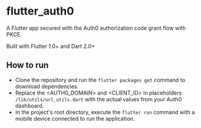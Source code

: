 # flutter_auth0
A Flutter app secured with the Auth0 authorization code grant flow with PKCE.

Built with Flutter 1.0+ and Dart 2.0+

## How to run
* Clone the repository and run the `flutter packages get` command to download dependencies.
* Replace the <AUTH0_DOMAIN> and <CLIENT_ID> in placeholders `/lib/utils/url_utils.dart` with the actual values from your Auth0 dashboard.
* In the project's root directory, execute the `flutter run` command with a mobile device connected to run the application.
